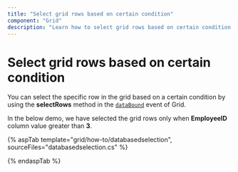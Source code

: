 ```yaml
---
title: "Select grid rows based on certain condition"
component: "Grid"
description: "Learn how to select grid rows based on certain condition."
---
```


# Select grid rows based on certain condition

You can select the specific row in the grid based on a certain condition by using the **selectRows** method in the [`dataBound`](https://help.syncfusion.com/cr/aspnetcore-js2/Syncfusion.EJ2.Grids.Grid.html#Syncfusion_EJ2_Grids_Grid_DataBound) event of Grid.

In the below demo, we have selected the grid rows only when **EmployeeID** column value greater than **3**.

{% aspTab template="grid/how-to/databasedselection", sourceFiles="databasedselection.cs" %}

{% endaspTab %}

